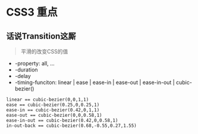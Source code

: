 # CSS3 重点

## 话说Transition这厮

> 平滑的改变CSS的值

- -property: all, ...
- -duration
- -delay
- -timing-funciton: linear | ease | ease-in | ease-out | ease-in-out | cubic-bezier()

``` cubic-bezier
linear == cubic-bezier(0,0,1,1)
ease == cubic-bezier(0.25,0,0.25,1)
ease-in == cubic-bezier(0.42,0,1,1)
ease-out == cubic-bezier(0,0,0.58,1)
ease-in-out == cubic-bezier(0.42,0,0.58,1)
in-out-back == cubic-bezier(0.68,-0.55,0.27,1.55)
```